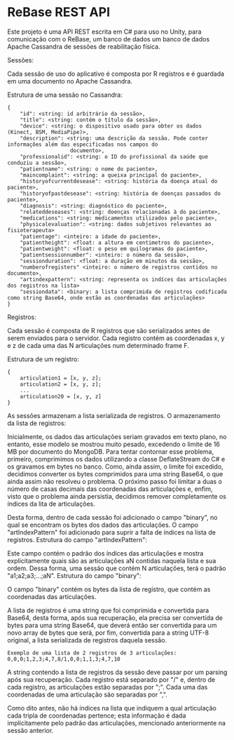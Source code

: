 # ReBase REST API
Este projeto é uma API REST escrita em C# para uso no Unity, para comunicação com o ReBase, um banco de dados um banco de dados Apache Cassandra de sessões de reabilitação física.

Sessões:

Cada sessão de uso do aplicativo é composta por R registros e é guardada em uma documento no Apache Cassandra.

Estrutura de uma sessão no Cassandra:

    {
        "id": <string: id arbitrário da sessão>,
        "title": <string: contém o título da sessão>,
        "device": <string: o dispositivo usado para obter os dados (Kinect, BSM, MediaPipe)>,
        "description": <string: uma descrição da sessão. Pode conter informações além das especificadas nos campos do
                        documento>,
        "professionalid": <string: o ID do profissional da saúde que conduziu a sessão>,
        "patientname": <string: o nome do paciente>,
        "maincomplaint": <string: a queixa principal do paciente>,
        "historyofcurrentdesease": <string: história da doença atual do paciente>,
        "historyofpastdesease": <string: história de doenças passados do paciente>,
        "diagnosis": <string: diagnóstico do paciente>,
        "relateddeseases": <string: doenças relacionadas à do paciente>,
        "medications": <string: medicamentos utilizados pelo paciente>,
        "physicalevaluation": <string: dados subjetivos relevantes ao fisioterapeuta>
        "patientage": <inteiro: a idade do paciente>,
        "patientheight": <float: a altura em centimetros do paciente>,
        "patientweight": <float: o peso em quilogramas do paciente>,
        "patientsessionnumber": <inteiro: o número da sessão>,
        "sessionduration": <float: a duração em minutos da sessão>,
        "numberofregisters" <inteiro: o número de registros contidos no documento>,
        "artindexpattern": <string: representa os indíces das articulações dos registros na lista>
        "sessiondata": <binary: a lista comprimida de registros codificada como string Base64, onde estão as coordenadas das articulações>
    }

Registros:

Cada sessão é composta de R registros que são serializados antes de serem enviados para o servidor. Cada registro contém as coordenadas x, y e z de cada uma das N articulações num determinado frame F.

Estrutura de um registro:

    {
        articulation1 = [x, y, z];
        articulation2 = [x, y, z];
        ...
        articulation20 = [x, y, z]
    }

As sessões armazenam a lista serializada de registros.
O armazenamento da lista de registros:

Inicialmente, os dados das articulações seriam gravados em texto plano, no entanto, esse modelo se mostrou muito pesado, excedendo o limite de 16 MB por documento do MongoDB. Para tentar contornar esse problema, primeiro, comprimimos os dados utilizando a classe DeflateStream do C# e os gravamos em bytes no banco. Como, ainda assim, o limite foi excedido, decidimos converter os bytes comprimidos para uma string Base64, o que ainda assim não resolveu o problema. O próximo passo foi limitar a duas o número de casas decimais das coordenadas das articulações e, enfim, visto que o problema ainda persistia, decidimos remover completamente os índices da lita de articulações.

Desta forma, dentro de cada sessão foi adicionado o campo "binary", no qual se encontram os bytes dos dados das articulações. O campo "artIndexPattern" foi adicionado para suprir a falta de índices na lista de registros.
Estrutura do campo "artIndexPattern":

Este campo contém o padrão dos índices das articulações e mostra explicitamente quais são as articulações aN contidas naquela lista e sua ordem. Dessa forma, uma sessão que contém N articulações, terá o padrão "a1;a2;a3;...;aN".
Estrutura do campo "binary":

O campo "binary" contém os bytes da lista de registro, que contém as coordenadas das articulações.

A lista de registros é uma string que foi comprimida e convertida para Base64, desta forma, após sua recuperação, ela precisa ser convertida de bytes para uma string Base64, que deverá então ser convertida para um novo array de bytes que será, por fim, convertida para a string UTF-8 original, a lista serializada de registros daquela sessão.

    Exemplo de uma lista de 2 registros de 3 articulações: 0,0,0;1,2,3;4,7,8/1,0,0;1,1,3;4,7,10

A string contendo a lista de registros da sessão deve passar por um parsing após sua recuperação. Cada registro está separado por "/" e, dentro de cada registro, as articulações estão separadas por ";". Cada uma das coordenadas de uma articulação são separadas por ",".

Como dito antes, não há índices na lista que indiquem a qual articulação cada tripla de coordenadas pertence; esta informação é dada implicitamente pelo padrão das articulações, mencionado anteriormente na sessão anterior.
